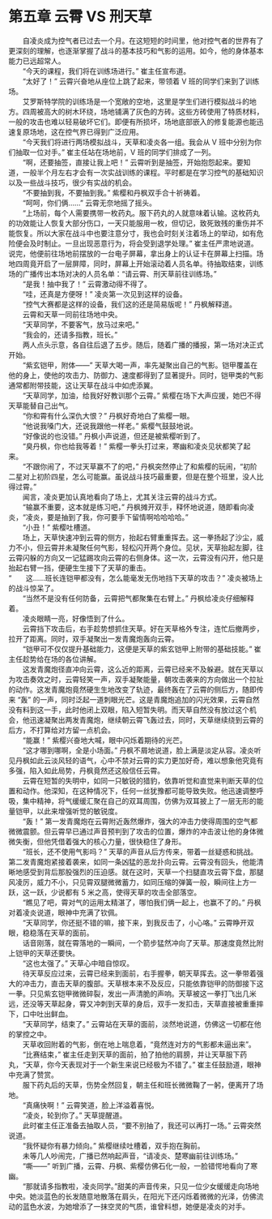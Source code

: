 # 第五章 云霄 VS 刑天草

&emsp;&emsp;自凌炎成为控气者已过去一个月。在这短短的时间里，他对控气者的世界有了更深刻的理解，也逐渐掌握了战斗的基本技巧和气影的运用。如今，他的身体基本能力已远超常人。  
&emsp;&emsp;“今天的课程，我们将在训练场进行。” 崔主任宣布道。  
&emsp;&emsp;“太好了！” 云霄兴奋地从座位上跳了起来，带领着 V 班的同学们来到了训练场。  
&emsp;&emsp;艾罗斯特学院的训练场是一个宽敞的空地，这里是学生们进行模拟战斗的地方。四周被高大的树木环绕，场地铺满了灰色的方砖。这些方砖使用了特质材料，一般的攻击也难以轻易破坏它们。即便有所损坏，场地底部嵌入的修复能源也能迅速复原场地，这在控气界已得到广泛应用。  
&emsp;&emsp;“今天我们将进行两场模拟战斗，天草和凌炎各一组。我会从 V 班中分别为你们抽取一位对手。” 崔主任站在场地前，V 班的同学们排成了一列。  
&emsp;&emsp;“啊，还要抽签，直接让我上吧！” 云霄听到是抽签，开始抱怨起来。要知道，一般半个月左右才会有一次实战训练的课程。平时都是在学习控气的基础知识以及一些战斗技巧，很少有实战的机会。  
&emsp;&emsp;“不要抽到我，不要抽到我。” 紫樱和丹枫双手合十祈祷着。  
&emsp;&emsp;“呵呵，你们俩……” 云霄无奈地摇了摇头。  
&emsp;&emsp;“上场前，每个人需要携带一枚药丸。服下药丸的人就意味着认输。这枚药丸的功效能让人恢复大部分伤口，一天只能服用一枚，但切记，致死致残的重伤并不能恢复。所以大家在战斗中也要注意分寸，我也会时刻关注着场上的举动，如有危险便会及时制止。一旦出现恶意行为，将会受到退学处理。” 崔主任严肃地说道。说完，他便前往场地前摆放的一台电子屏幕，拿出身上的认证卡在屏幕上扫描。场地四周竟开启了一层屏障，同时，屏幕上开始滚动着人员名单。待抽取结束，训练场的广播传出本场对决的人员名单：“请云霄、刑天草前往训练场。”  
&emsp;&emsp;“是我！抽中我了！” 云霄激动得不得了。  
&emsp;&emsp;“哇，还真是方便呀！” 凌炎第一次见到这样的设备。  
&emsp;&emsp;“控气大赛都是这样的设备，我们这的还是简易版呢！” 丹枫解释道。  
&emsp;&emsp;云霄和天草一同前往场地中央。  
&emsp;&emsp;“天草同学，不要客气，放马过来吧。”  
&emsp;&emsp;“我会的，还请多指教，班长。”  
&emsp;&emsp;两人点头示意，各自往后退了五步。随后，随着广播的播报，第一场对决正式开始。  
&emsp;&emsp;“紫玄铠甲，附体——” 天草大喝一声，率先凝聚出自己的气影。铠甲覆盖在他的身上，使他的攻击力、防御力、速度都得到了显著提升。同时，铠甲类的气影通常都附带技能，这让天草在战斗中如虎添翼。  
&emsp;&emsp;“天草同学，加油，给我好好教训那个云霄。” 紫樱在场下大声应援，她巴不得天草能替自己出气。  
&emsp;&emsp;“你和霄有什么深仇大恨？” 丹枫好奇地白了紫樱一眼。  
&emsp;&emsp;“他说我嗓门大，还说我跟他一样老。” 紫樱气鼓鼓地说。  
&emsp;&emsp;“好像说的也没错。” 丹枫小声说道，但还是被紫樱听到了。  
&emsp;&emsp;“臭丹枫，你也给我等着！” 紫樱一拳头打过来，寒幽和凌炎见状都笑了起来。  
&emsp;&emsp;“不跟你闹了，不过天草赢不了的吧，” 丹枫突然停止了和紫樱的玩闹，“初阶二星对上初阶四星，怎么可能赢。虽说战斗技巧最重要，但是在整个班里，没人比得过霄。”  
&emsp;&emsp;闻言，凌炎更加认真地看向了场上，尤其关注云霄的战斗方式。  
&emsp;&emsp;“输赢不重要，这本就是练习吧，” 丹枫摊开双手，释怀地说道，随即看向凌炎，“凌炎，要是抽到了我，你可要手下留情啊哈哈哈哈。”  
&emsp;&emsp;“小丑！” 紫樱吐槽道。  
&emsp;&emsp;场上，天草快速冲到云霄的侧方，抬起右臂重重挥去。这一拳扬起了沙尘，威力不小，但云霄并未凝聚任何气影，轻松闪开两个身位。见状，天草抬起左脚，往云霄闪躲的方向又一记猛踢攻向云霄的右侧身体。这一次，云霄没有闪开，他只是抬起右臂一挡，便硬生生接下了天草的重击。  
“&emsp;&emsp;这……班长连铠甲都没有，怎么能毫发无伤地挡下天草的攻击？” 凌炎被场上的战斗惊呆了。  
&emsp;&emsp;“当然不是没有任何防备，云霄把气都聚集在右臂上。” 丹枫给凌炎仔细解释着。  
&emsp;&emsp;凌炎眼睛一亮，好像悟到了什么。  
&emsp;&emsp;云霄挡下攻击后，右手趁势想抓住天草。好在天草格外专注，连忙后撤两步，拉开了距离。同时，双手凝聚出一发青魔炮轰向云霄。  
&emsp;&emsp;“铠甲可不仅仅提升基础能力，这便是天草的紫玄铠甲上附带的基础技能。” 崔主任趁势给在场的各位讲解。  
&emsp;&emsp;这发青魔炮径直冲向云霄，这么近的距离，云霄已经来不及躲避。就在天草以为攻击奏效之时，云霄轻笑一声，双手凝聚能量，朝攻击袭来的方向做出一个拉扯的动作。这发青魔炮竟然硬生生地改变了轨迹，最终轰在了云霄的侧后方，随即传来 “轰” 的一声，同时泛起一道刺眼光芒。这是青魔炮追加的闪光效果，云霄自然没有料到这一手，此时他闭上双眼，陷入短暂失明。而天草自然没有放过这个机会，他迅速凝聚出两发青魔炮，继续朝云霄飞轰过去，同时，天草继续绕到云霄的后方，不打算给对方留一点机会。  
&emsp;&emsp;“能赢！” 紫樱兴奋地大喊，眼中闪烁着期待的光芒。  
&emsp;&emsp;“这才哪到哪啊，全是小场面。” 丹枫不屑地说道，脸上满是淡定从容。凌炎听见丹枫如此云淡风轻的语气，心中不禁对云霄的实力更加好奇，难以想象他究竟有多强，陷入如此局势，丹枫竟然还这般信任云霄。  
&emsp;&emsp;云霄在短暂的失明中，如同一只敏锐的猎豹，依靠听觉和直觉来判断天草的位置和动作。他深知，在这种情况下，任何一丝犹豫都可能导致失败。他迅速调整呼吸，集中精神，将气缓缓汇聚在自己的双耳周围，仿佛为双耳披上了一层无形的能量铠甲，以此来增强听觉的敏锐度。  
&emsp;&emsp;“轰！” 第一发青魔炮在云霄附近轰然爆炸，强大的冲击力使得周围的空气都微微震颤。但云霄早已通过声音预判到了攻击的位置，爆炸的冲击波让他的身体微微失衡，但他凭借着强大的核心力量，很快稳住了身形。  
&emsp;&emsp;“班长，还不使用气影吗？” 天草的声音从后方传来，带着一丝疑惑和挑战。第二发青魔炮紧接着袭来，如同一条凶猛的恶龙扑向云霄。云霄没有回头，他能清晰地感受到背后那股强烈的压迫感。就在这时，天草一个扫腿直攻云霄下盘，那腿风凌厉，威力不小，只见霄双腿微微蓄力，如同压缩的弹簧一般，瞬间往上方一跃，这一跃，少说都有 5 米之高，使得天草的攻击全部落空。  
&emsp;&emsp;“瞧见了吧，霄对气的运用太精湛了，哪怕我们俩一起上，也赢不了的。” 丹枫对着凌炎说道，眼神中充满了钦佩。  
&emsp;&emsp;“天草同学，你还挺不错的嘛，接下来，到我反击了，小心咯。” 云霄睁开双眼，稳稳落在天草的面前。  
&emsp;&emsp;话音刚落，就在霄落地的一瞬间，一个箭步猛然冲向了天草。那速度竟然比附上铠甲的天草还要快。  
&emsp;&emsp;“这也太强了。” 天草心中暗自惊叹。  
&emsp;&emsp;待天草反应过来，云霄已经来到面前，右手握拳，朝天草挥去。这一拳带着强大的冲击力，直击天草的腹部。天草根本来不及反应，只能依靠铠甲的防御接下这一拳。只见紫玄铠甲微微碎裂，发出一声清脆的声响。天草被这一拳打飞出几米远，还没等天草起身，霄又冲刺到天草的身后，双手一发扣击，天草直接被重重摔下，口中吐出鲜血。  
&emsp;&emsp;“天草同学，结束了。” 云霄站在天草的面前，淡然地说道，仿佛这一切都在他的掌控之中。  
&emsp;&emsp;天草收回附着的气影，倒在地上喘息着，“竟然连对方的气影都未逼出来”。  
&emsp;&emsp;“比赛结束，” 崔主任走到天草的面前，拍了拍他的肩膀，并让天草服下药丸，“天草，你今天表现对于一个新生来说已经极为不错了。” 崔主任鼓励道，眼神中充满了赞赏。  
&emsp;&emsp;服下药丸后的天草，伤势全然回复，朝主任和班长微微鞠了一躬，便离开了场地。  
&emsp;&emsp;“真痛快啊！” 云霄笑道，脸上洋溢着喜悦。  
&emsp;&emsp;“凌炎，轮到你了。” 天草提醒道。  
&emsp;&emsp;此时崔主任正准备去抽取人员，“要不别抽了，我还可以再打一场。” 云霄突然说道。  
&emsp;&emsp;“我怀疑你有暴力倾向。” 紫樱继续吐槽着，双手抱在胸前。  
&emsp;&emsp;未等几人吵闹完，广播已然响起声音，“请凌炎、楚寒幽前往训练场。”  
&emsp;&emsp;“嘶——” 听到广播，云霄、丹枫、紫樱仿佛石化一般，一脸错愕地看向了寒幽。  
&emsp;&emsp;“那就请多指教啦，凌炎同学。”甜美的声音传来，只见一位少女缓缓走向场地中央。她淡蓝色的长发随意地散落在肩头，在阳光下还闪烁着微微的光泽，仿佛流动的蓝色水波，为她增添了一抹空灵的气质，谁曾料想，她便是凌炎的对手。